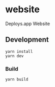 # website

Deploys.app Website

## Development

```shell
yarn install
yarn dev
```

### Build

```shell
yarn build
```

